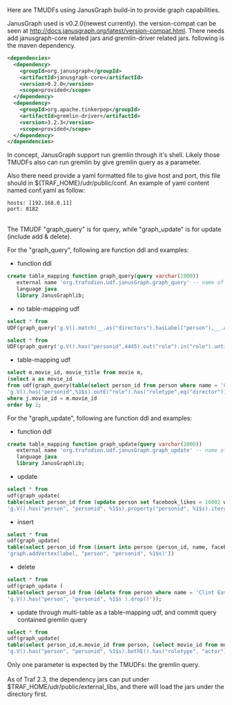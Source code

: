 Here are TMUDFs using JanusGraph build-in to provide graph capabilities.<br/>

JanusGraph used is v0.2.0(newest currently). the version-compat can be seen at http://docs.janusgraph.org/latest/version-compat.html.
There needs add janusgraph-core related jars and gremlin-driver related jars. following is the maven dependency.<br/>
```xml
<dependencies>
  <dependency>
    <groupId>org.janusgraph</groupId>
    <artifactId>janusgraph-core</artifactId>
    <version>0.2.0</version>
    <scope>provided</scope>
  </dependency>
  <dependency>
    <groupId>org.apache.tinkerpop</groupId>
    <artifactId>gremlin-driver</artifactId>
    <version>3.2.3</version>
    <scope>provided</scope>
  </dependency>
</dependencies>
```

In concept, JanusGraph support run gremlin through it's shell. Likely those TMUDFs also can run gremlin by give gremlin query as a parameter.<br/>

Also there need provide a yaml formatted file to give host and port, this file should in ${TRAF_HOME}/udr/public/conf. An example of yaml content named conf.yaml as follow:<br/>
```
hosts: [192.168.0.11]
port: 8182
```
<br/>
The TMUDF "graph_query" is for query, while "graph_update" is for update (include add & delete).<br/>

For the "graph_query", following are function ddl and examples:
* function ddl
```sql
create table_mapping function graph_query(query varchar(1000))
   external name 'org.trafodion.udf.janusGraph.graph_query' -- name of your class
   language java
   library JanusGraphlib;
```

* no table-mapping udf
```sql
select * from 
UDF(graph_query('g.V().match(__.as("directors").hasLabel("person"),__.as("directors").outE("role").has("roletype",eq("director")).inV().as("directed_movies"),__.as("directed_movies").inE("role").has("roletype",eq("actor")).outV().as("directors")).select("directors").dedup().order().by("personid").values("personid")'));
```
```sql
select * from 
UDF(graph_query('g.V().has("personid",4445).out("role").in("role").until(has("personid",5363)).repeat(out("role").in("role")).limit(1).path().by(valueMap())'));
```

* table-mapping udf
```sql
select m.movie_id, movie_title from movie m,
(select a as movie_id 
from udf(graph_query(table(select person_id from person where name = 'Clint Eastwood'),
'g.V().has("personid",%1$s).outE("role").has("roletype",eq("director")).inV().as("source").values("movieid").as("movies").select("source").inE().has("roletype",eq("actor")).outV().has("personid",%1$s).select("movies")'))) j
where j.movie_id = m.movie_id
order by 2;
```

For the "graph_update", following are function ddl and examples:
* function ddl
```sql
create table_mapping function graph_update(query varchar(1000))
   external name 'org.trafodion.udf.janusGraph.graph_update' -- name of your class
   language java
   library JanusGraphlib;
```

* update
```sql
select * from
udf(graph_update(
table(select person_id from (update person set facebook_likes = 16002 where name = 'Clint Eastwood') p),
'g.V().has("person", "personid", %1$s).property("personid", %1$s).iterate()'));
```
* insert
```sql
select * from
udf(graph_update(
table(select person_id from (insert into person (person_id, name, facebook_likes) values (8482, 'test person', 1000)) p),
'graph.addVertex(label, "person", "personid", %1$s)'))
```
* delete
```sql
select * from
udf(graph_update (
table(select person_id from (delete from person where name = 'Clint Eastwood') p),
'g.V().has("person", "personid", %1$s ).drop()'));
```
* update through multi-table as a table-mapping udf, and commit query contained gremlin query
```sql
select * from
udf(graph_update(
table(select person_id,m.movie_id from person, (select movie_id from movie where movie_title LIKE 'Unforgiven%') as m where name = 'Clint Eastwood'),
'g.V().has("person", "personid", %1$s).bothE().has("roletype", "actor").where(otherV().has("movie", "movieid", %2$s)).property("roletype","director"); graph.tx().commit()'));
```

Only one parameter is expected by the TMUDFs: the gremlin query.<br/>
<br/>
As of Traf 2.3, the dependency jars can put under $TRAF_HOME/udr/public/external_libs, and there will load the jars under the directory first.<br/>
